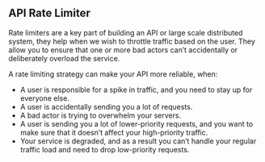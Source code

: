 ## API Rate Limiter

Rate limiters are a key part of building an API or large scale distributed system, they help when we wish to throttle traffic based on the user. They allow you to ensure that one or more bad actors can’t accidentally or deliberately overload the service.

A rate limiting strategy can make your API more reliable, when:

   * A user is responsible for a spike in traffic, and you need to  stay up for everyone else.
   * A user is accidentally sending you a lot of requests.
   * A bad actor is trying to overwhelm your servers.
   * A user is sending you a lot of lower-priority requests, and you want to make sure that it doesn’t affect your high-priority traffic.
   * Your service is degraded, and as a result you can’t handle your regular traffic load and need to drop low-priority requests.
